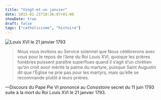 ```yaml
---
title: "Vingt-et-un janvier"
date: 2015-01-21T18:36:07+01:00
showDate: true
draft: false
tags: ["catholicisme", "histoire"]
---
```

![Louis XVI le 21 janvier 1793](/images/louis-xvi-21-janvier-1793.jpg)

>Nous vous invitons au Service solennel que Nous célébrerons avec vous pour le repos de l’âme du Roi Louis XVI, quoique les prières funèbres puissent paraître superflues quand il s’agit d’un chrétien qu’on croit avoir mérité la palme du martyre, puisque Saint Augustin dit que l’Église ne prie pas pour les martyrs, mais qu’elle se recommande plutôt à leurs prières.

—Discours du Pape Pie VI prononcé au Consistoire secret du 11 juin 1793 suite à la mort du Roi Louis XVI le 21 janvier 1793.